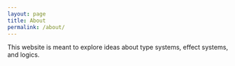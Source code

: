 ```yaml
---
layout: page
title: About
permalink: /about/
---
```


This website is meant to explore ideas about type systems, effect systems, and logics.

